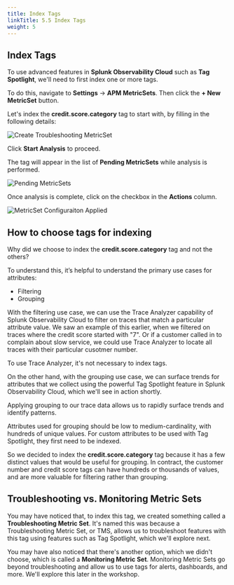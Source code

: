 ```yaml
---
title: Index Tags
linkTitle: 5.5 Index Tags
weight: 5
---
```


## Index Tags
To use advanced features in **Splunk Observability Cloud** such as **Tag Spotlight**, we'll need to first index one or more tags. 

To do this, navigate to **Settings** -> **APM MetricSets**.  Then click the **+ New MetricSet** button.  

Let's index the **credit.score.category** tag to start with, by filling in the following details: 

![Create Troubleshooting MetricSet](../images/create_troubleshooting_metric_set.png)

Click **Start Analysis** to proceed. 

The tag will appear in the list of **Pending MetricSets** while analysis is performed.  

![Pending MetricSets](../images/pending_metric_set.png)

Once analysis is complete, click on the checkbox in the **Actions** column.

![MetricSet Configuraiton Applied](../images/metricset_config_applied.png)

## How to choose tags for indexing

Why did we choose to index the **credit.score.category** tag and not the others? 

To understand this, it’s helpful to understand the primary use cases for attributes:

* Filtering
* Grouping

With the filtering use case, we can use the Trace Analyzer capability of Splunk Observability Cloud to filter on traces that match a particular attribute value.  We saw an example of this earlier, when we filtered on traces where the credit score started with "7". Or if a customer called in to complain about slow service, we could use Trace Analyzer to locate all traces with their particular cusotmer number. 

To use Trace Analyzer, it's not necessary to index tags. 

On the other hand, with the grouping use case, we can surface trends for attributes that we collect using the powerful Tag Spotlight feature in Splunk Observability Cloud, which we'll see in action shortly.  

Applying grouping to our trace data allows us to rapidly surface trends and identify patterns.  

Attributes used for grouping should be low to medium-cardinality, with hundreds of unique values. For custom attributes to be used with Tag Spotlight, they first need to be indexed.

So we decided to index the **credit.score.category** tag because it has a few distinct values that would be useful for grouping. In contract, the customer number and credit score tags can have hundreds or thousands of values, and are more valuable for filtering rather than grouping. 

## Troubleshooting vs. Monitoring Metric Sets 

You may have noticed that, to index this tag, we created something called a **Troubleshooting Metric Set**. It's named this was because a Troubleshooting Metric Set, or TMS, allows us to troubleshoot features with this tag using features such as Tag Spotlight, which we'll explore next. 

You may have also noticed that there's another option, which we didn't choose, which is called a **Monitoring Metric Set**.  Monitoring Metric Sets go beyond troubleshooting and allow us to use tags for alerts, dashboards, and more.  We'll explore this later in the workshop. 



